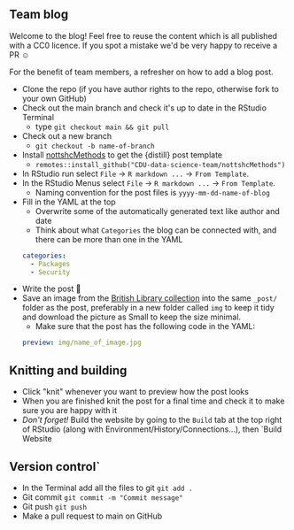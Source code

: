 ## Team blog

Welcome to the blog! Feel free to reuse the content which is all published with a CC0 licence. If you spot a mistake we'd be very happy to receive a PR :relaxed:

For the benefit of team members, a refresher on how to add a blog post.

* Clone the repo (if you have author rights to the repo, otherwise fork to your own GitHub)
* Check out the main branch and check it's up to date in the RStudio Terminal
  * type `git checkout main && git pull`
* Check out a new branch
  - `git checkout -b name-of-branch`
* Install [nottshcMethods](https://github.com/CDU-data-science-team/nottshcMethods) to get the {distill} post template
  * `remotes::install_github("CDU-data-science-team/nottshcMethods")`
* In RStudio run select `File` -&gt; `R markdown ...` -&gt; `From Template`.
* In the RStudio Menus select `File` -&gt; `R markdown ...` -&gt; `From Template`.
  * Naming convention for the post files is `yyyy-mm-dd-name-of-blog`
* Fill in the YAML at the top
  - Overwrite some of the automatically generated text like author and date
  - Think about what `Categories` the blog can be connected with, and there can be more than one in the YAML
  ```yaml
  categories:
    - Packages
    - Security
  ```
* Write the post :slightly_smiling_face:
* Save an image from the [British Library collection](https://www.flickr.com/photos/britishlibrary/albums/72157648088610908) into the same `_post/` folder as the post, preferably in a new folder called `img` to keep it tidy and download the picture as Small to keep the size minimal.
  - Make sure that the post has the following code in the YAML:
  ```yaml
  preview: img/name_of_image.jpg
  ```
  
## Knitting and building
* Click "knit" whenever you want to preview how the post looks
* When you are finished knit the post for a final time and check it to make sure you are happy with it
* *Don't forget!* Build the website by going to the `Build` tab at the top right of RStudio (along with Environment/History/Connections...), then `Build Website

## Version control`
* In the Terminal add all the files to git `git add .`
* Git commit `git commit -m "Commit message"`
* Git push `git push`
* Make a pull request to main on GitHub
